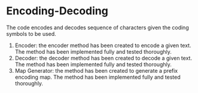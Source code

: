 # Encoding-Decoding
The code encodes and decodes sequence of characters given the coding symbols to be used.
1. Encoder: the encoder method has been created to encode a given text. The method has been implemented 
fully and tested thoroughly.
2. Decoder: the decoder method has been created to decode a given text. The method has been implemented 
fully and tested thoroughly.
3. Map Generator: the method has been created to generate a prefix encoding map. The method has been 
implemented fully and tested thoroughly.
